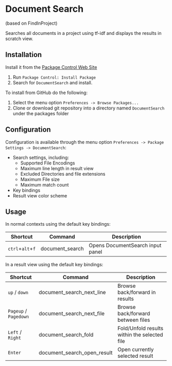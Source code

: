 # Document Search

(based on FindInProject)

Searches all documents in a project using tf-idf and displays the results in scratch view.


## Installation

Install it from the [Package Control Web Site](https://packagecontrol.io/)

1. Run `Package Control: Install Package`
2. Search for `DocumentSearch` and install.

To install from GitHub do the following:

1. Select the menu option `Preferences -> Browse Packages...`
2. Clone or download git repository into a directory named `DocumentSearch` under the packages folder


## Configuration

Configuration is available through the menu option `Preferences -> Package Settings -> DocumentSearch`:
* Search settings, including:
    * Supported File Encodings
    * Maximum line length in result view
    * Excluded Directories and file extensions
    * Maximum File size
    * Maximum match count
* Key bindings
* Result view color scheme


## Usage

In normal contexts using the default key bindings:

Shortcut | Command | Description
--- | --- | ---
`ctrl`+`alt`+`f` | document_search | Opens DocumentSearch input panel

In a result view using the default key bindings:

Shortcut | Command | Description
--- | --- | ---
`up` / `down` | document_search_next_line | Browse back/forward in results
`Pageup` / `Pagedown` | document_search_next_file | Browse back/forward between files
`Left` / `Right` | document_search_fold | Fold/Unfold results within the selected file
`Enter` | document_search_open_result | Open currently selected result
